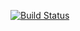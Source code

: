 [![Build Status](https://travis-ci.org/anthonyjchriste/proposal.svg?branch=master)](https://travis-ci.org/anthonyjchriste/proposal)
